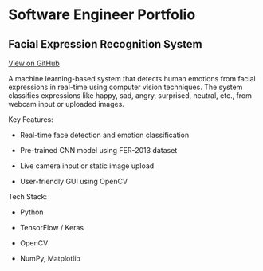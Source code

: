 # Software Engineer Portfolio

## Facial Expression Recognition System

[View on GitHub](./another-page.html)

A machine learning-based system that detects human emotions from facial expressions in real-time using computer vision techniques. The system classifies expressions like happy, sad, angry, surprised, neutral, etc., from webcam input or uploaded images.

Key Features:

* Real-time face detection and emotion classification

* Pre-trained CNN model using FER-2013 dataset

* Live camera input or static image upload

* User-friendly GUI using OpenCV

Tech Stack:

* Python

* TensorFlow / Keras

* OpenCV

* NumPy, Matplotlib
